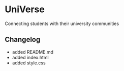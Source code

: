 UniVerse
====
Connecting students with their university communities

## Changelog
* added README.md
* added index.html
* added style.css
